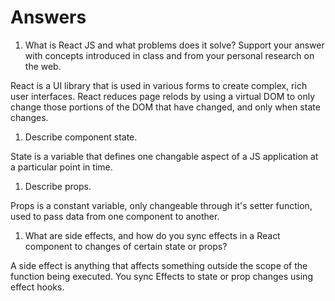 # Answers

1. What is React JS and what problems does it solve? Support your answer with concepts introduced in class and from your personal research on the web.

React is a UI library that is used in various forms to create complex, rich user interfaces. React reduces page relods by using a virtual DOM to only change those portions of the DOM that have changed, and only when state changes.

1. Describe component state.

State is a variable that defines one changable aspect of a JS application at a particular point in time.

1. Describe props.

Props is a constant variable, only changeable through it's setter function, used to pass data from one component to another.

1. What are side effects, and how do you sync effects in a React component to changes of certain state or props?

A side effect is anything that affects something outside the scope of the function being executed. You sync Effects to state or prop changes using effect hooks.
